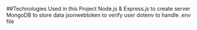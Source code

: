 ##Technologies Used in this Project
Node.js & Express.js to create server
MongoDB to store data
jsonwebtoken to verify user
dotenv to handle .env file